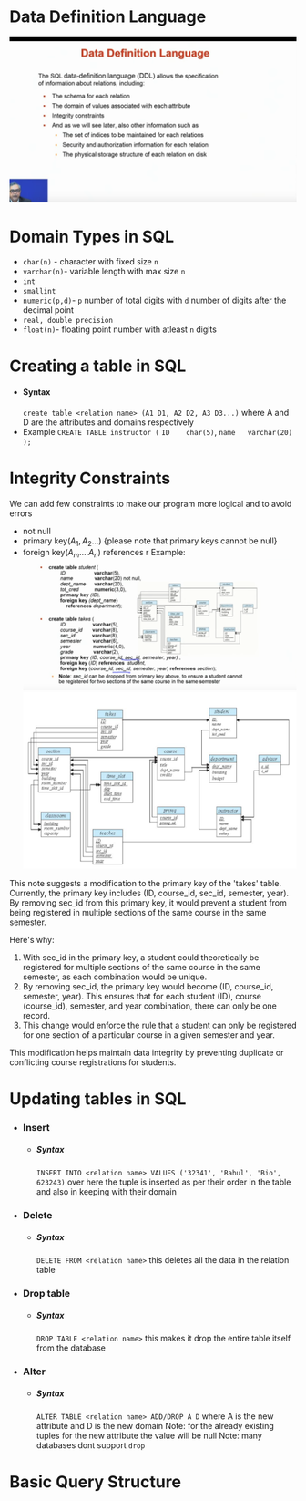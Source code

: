 # Data Definition Language
![](assets/Pasted%20image%2020240805204229.png)

# Domain Types in SQL
- `char(n)` - character with fixed size `n`
- `varchar(n)`- variable length with max size `n`
- `int`
- `smallint`
- `numeric(p,d)`- `p` number of total digits with `d` number of digits after the decimal point
- `real, double precision`
- `float(n)`- floating point number with atleast `n` digits

# Creating a table in SQL
- #### Syntax
	`create table <relation name> (A1 D1, A2 D2, A3 D3...)`
	where A and D are the attributes and domains respectively 
- Example
	`CREATE TABLE instructor (`
	`ID    char(5)`,
	`name   varchar(20)`
	`);`

# Integrity Constraints
We can add few constraints to make our program more logical and to avoid errors
- not null
- primary key($A_1, A_2...$)   {please note that primary keys cannot be null}
- foreign key($A_m.... A_n$) references r
Example:
![](assets/Pasted%20image%2020240805210415.png)
![](assets/Pasted%20image%2020240805210449.png)

This note suggests a modification to the primary key of the 'takes' table. Currently, the primary key includes (ID, course_id, sec_id, semester, year). By removing sec_id from this primary key, it would prevent a student from being registered in multiple sections of the same course in the same semester.

Here's why:

1. With sec_id in the primary key, a student could theoretically be registered for multiple sections of the same course in the same semester, as each combination would be unique.
2. By removing sec_id, the primary key would become (ID, course_id, semester, year). This ensures that for each student (ID), course (course_id), semester, and year combination, there can only be one record.
3. This change would enforce the rule that a student can only be registered for one section of a particular course in a given semester and year.

This modification helps maintain data integrity by preventing duplicate or conflicting course registrations for students.


# Updating tables in SQL
- ### Insert
	- ##### Syntax
		`INSERT INTO <relation name> VALUES ('32341', 'Rahul', 'Bio', 623243)`
		over here the tuple is inserted as per their order in the table and also in keeping with their domain
- ### Delete
	- ##### Syntax
		`DELETE FROM <relation name>`
		this deletes all the data in the relation table
- ### Drop table
	- ##### Syntax
		`DROP TABLE <relation name>`
		this makes it drop the entire table itself from the database
- ### Alter 
	- ##### Syntax
		`ALTER TABLE <relation name> ADD/DROP A D` where A is the new attribute and D is the new domain
		Note: for the already existing tuples for the new attribute the value will be null
		Note: many databases dont support `drop`


# Basic Query Structure


